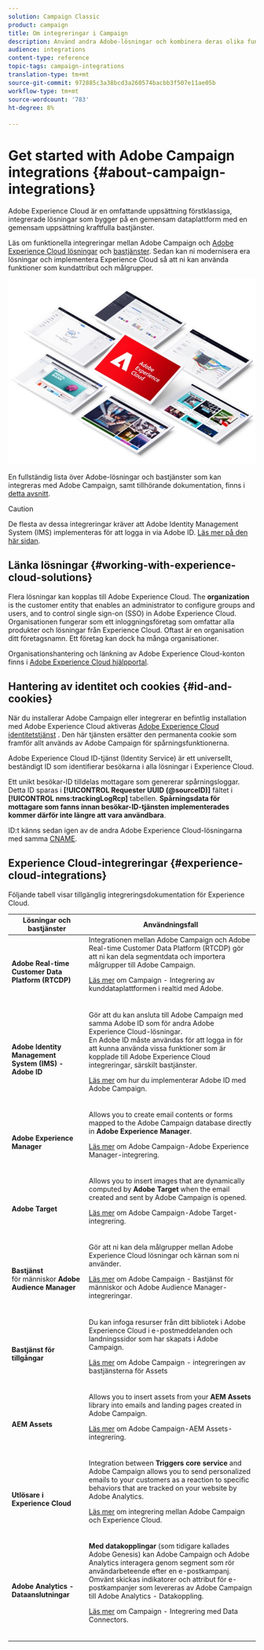 ```yaml
---
solution: Campaign Classic
product: campaign
title: Om integreringar i Campaign
description: Använd andra Adobe-lösningar och kombinera deras olika funktioner med Campaign.
audience: integrations
content-type: reference
topic-tags: campaign-integrations
translation-type: tm+mt
source-git-commit: 972885c3a38bcd3a260574bacbb3f507e11ae05b
workflow-type: tm+mt
source-wordcount: '783'
ht-degree: 8%

---
```



# Get started with Adobe Campaign integrations {#about-campaign-integrations}

Adobe Experience Cloud är en omfattande uppsättning förstklassiga, integrerade lösningar som bygger på en gemensam dataplattform med en gemensam uppsättning kraftfulla bastjänster.

Läs om funktionella integreringar mellan Adobe Campaign och [Adobe Experience Cloud lösningar](https://docs.adobe.com/content/help/en/core-services/interface/marketing-cloud-integrations.html) och [bastjänster](https://docs.adobe.com/content/help/en/core-services/interface/about-core-services/core-services.html). Sedan kan ni modernisera era lösningar och implementera Experience Cloud så att ni kan använda funktioner som kundattribut och målgrupper.

![](assets/ExCloud-solutions.png)

En fullständig lista över Adobe-lösningar och bastjänster som kan integreras med Adobe Campaign, samt tillhörande dokumentation, finns i [detta avsnitt](#experience-cloud-integrations).

>[!CAUTION]
>
>De flesta av dessa integreringar kräver att Adobe Identity Management System (IMS) implementeras för att logga in via Adobe ID. [Läs mer på den här sidan](../../integrations/using/about-adobe-id.md).


## Länka lösningar {#working-with-experience-cloud-solutions}

Flera lösningar kan kopplas till Adobe Experience Cloud. The **organization** is the customer entity that enables an administrator to configure groups and users, and to control single sign-on (SSO) in Adobe Experience Cloud. Organisationen fungerar som ett inloggningsföretag som omfattar alla produkter och lösningar från Experience Cloud. Oftast är en organisation ditt företagsnamn. Ett företag kan dock ha många organisationer.

Organisationshantering och länkning av Adobe Experience Cloud-konton finns i [Adobe Experience Cloud hjälpportal](https://docs.adobe.com/content/help/sv-SE/core-services/interface/manage-users-and-products/organizations.html).

## Hantering av identitet och cookies {#id-and-cookies}

När du installerar Adobe Campaign eller integrerar en befintlig installation med Adobe Experience Cloud aktiveras [Adobe Experience Cloud identitetstjänst](https://docs.adobe.com/content/help/en/id-service/using/home.html) . Den här tjänsten ersätter den permanenta cookie som framför allt används av Adobe Campaign för spårningsfunktionerna.

Adobe Experience Cloud ID-tjänst (Identity Service) är ett universellt, beständigt ID som identifierar besökarna i alla lösningar i Experience Cloud.

Ett unikt besökar-ID tilldelas mottagare som genererar spårningsloggar. Detta ID sparas i **[!UICONTROL Requester UUID (@sourceID)]** fältet i **[!UICONTROL nms:trackingLogRcp]** tabellen. **Spårningsdata för mottagare som fanns innan besökar-ID-tjänsten implementerades kommer därför inte längre att vara användbara**.

ID:t känns sedan igen av de andra Adobe Experience Cloud-lösningarna med samma [CNAME](https://docs.adobe.com/content/help/en/id-service/using/reference/analytics-reference/cname.html).

## Experience Cloud-integreringar {#experience-cloud-integrations}

Följande tabell visar tillgänglig integreringsdokumentation för Experience Cloud.

<table> 
 <thead> 
  <tr> 
   <th> Lösningar och bastjänster<br /> </th> 
   <th> Användningsfall<br /> </th> 
  </tr> 
 </thead> 
 <tbody> 
  <tr> 
   <td> <strong>Adobe Real-time Customer Data Platform (RTCDP)</strong><br /> </td> 
   <td> Integrationen mellan Adobe Campaign och Adobe Real-time Customer Data Platform (RTCDP) gör att ni kan dela segmentdata och importera målgrupper till Adobe Campaign.<br /> <p><a href="https://docs.adobe.com/content/help/en/experience-platform/rtcdp/destinations/destinations-cat/adobe-destinations/adobe-campaign-destination.html">Läs mer</a> om Campaign - Integrering av kunddataplattformen i realtid med Adobe.</p><br /> </td> 
  </tr> 
  <tr> 
   <td> <strong>Adobe Identity Management System (IMS) - Adobe ID</strong><br /> </td> 
   <td> Gör att du kan ansluta till Adobe Campaign med samma Adobe ID som för andra Adobe Experience Cloud-lösningar.<br /> En Adobe ID måste användas för att logga in för att kunna använda vissa funktioner som är kopplade till Adobe Experience Cloud integreringar, särskilt bastjänster.<br /> <p><a href="../../integrations/using/about-adobe-id.md">Läs mer</a> om hur du implementerar Adobe ID med Adobe Campaign.</p><br /> </td> 
  </tr> 
  <tr> 
   <td> <strong>Adobe Experience Manager</strong><br /> </td> 
   <td> Allows you to create email contents or forms mapped to the Adobe Campaign database directly in <strong>Adobe Experience Manager</strong>.<br /> <p><a href="../../integrations/using/about-adobe-experience-manager.md">Läs mer</a> om Adobe Campaign-Adobe Experience Manager-integrering.</p><br /> </td> 
  </tr> 
  <tr> 
   <td> <strong>Adobe Target</strong><br /> </td> 
   <td> Allows you to insert images that are dynamically computed by <strong>Adobe Target</strong> when the email created and sent by Adobe Campaign is opened.<br /> <p><a href="../../integrations/using/integrating-with-adobe-target.md">Läs mer</a> om Adobe Campaign-Adobe Target-integrering.</p><br /> </td> 
  </tr> 
  <tr> 
   <td> <strong>Bastjänst</strong><br /> för människor <strong>Adobe Audience Manager</strong><br /> </td> 
   <td> Gör att ni kan dela målgrupper mellan Adobe Experience Cloud lösningar och kärnan som ni använder.<br /> <p><a href="../../integrations/using/sharing-audiences-with-adobe-experience-cloud.md">Läs mer</a> om Adobe Campaign - Bastjänst för människor och Adobe Audience Manager-integreringar.</p><br /> </td> 
  </tr> 
  <tr> 
   <td> <strong>Bastjänst för tillgångar</strong><br /> </td> 
   <td> Du kan infoga resurser från ditt bibliotek i Adobe Experience Cloud i e-postmeddelanden och landningssidor som har skapats i Adobe Campaign.<br /> <p><a href="../../integrations/using/configuring-access-to-assets.md#integrating-with-experience-cloud-assets">Läs mer</a> om Adobe Campaign - integreringen av bastjänsterna för Assets</p><br /> </td> 
  </tr> 
  <tr> 
   <td> <strong>AEM Assets</strong><br /> </td> 
   <td> Allows you to insert assets from your <strong>AEM Assets</strong> library into emails and landing pages created in Adobe Campaign.<br /> <p><a href="../../integrations/using/configuring-access-to-assets.md#integrating-with-aem-assets">Läs mer</a> om Adobe Campaign-AEM Assets-integrering.</p><br /> </td> 
  </tr> 
  <tr> 
   <td> <strong>Utlösare i Experience Cloud</strong><br /> </td> 
   <td> Integration between <strong>Triggers core service</strong> and Adobe Campaign allows you to send personalized emails to your customers as a reaction to specific behaviors that are tracked on your website by Adobe Analytics.<br /> <p><a href="https://helpx.adobe.com/se/campaign/kb/triggers-and-campaign.html">Läs mer</a> om integrering mellan Adobe Campaign och Experience Cloud.</p><br /> </td> 
  </tr> 
  <tr> 
   <td> <strong>Adobe Analytics - Dataanslutningar</strong><br /> </td> 
   <td> <strong>Med datakopplingar</strong> (som tidigare kallades Adobe Genesis) kan Adobe Campaign och Adobe Analytics interagera genom segment som rör användarbeteende efter en e-postkampanj. Omvänt skickas indikatorer och attribut för e-postkampanjer som levereras av Adobe Campaign till Adobe Analytics - Datakoppling.<br /> <p><a href="../../platform/using/adobe-analytics-data-connector.md">Läs mer</a> om Campaign - Integrering med Data Connectors.</p><br /> </td> 
  </tr> 
 </tbody> 
</table>

